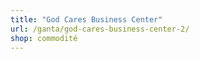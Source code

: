 ```yaml
---
title: "God Cares Business Center"
url: /ganta/god-cares-business-center-2/
shop: commodité
---
```

